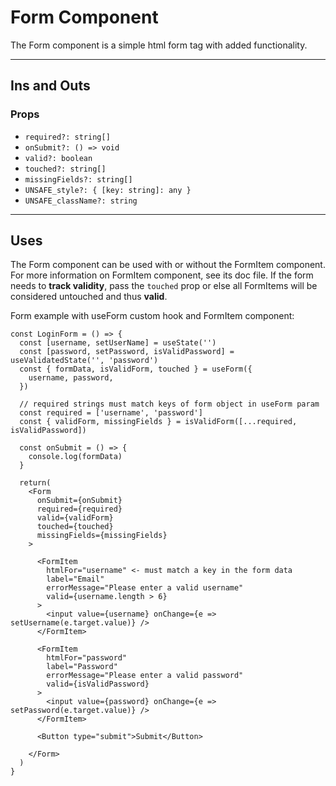 # Form Component

The Form component is a simple html form tag with added functionality.

---

## Ins and Outs

### Props

- `required?: string[]`
- `onSubmit?: () => void`
- `valid?: boolean`
- `touched?: string[]`
- `missingFields?: string[]`
- `UNSAFE_style?: { [key: string]: any }`
- `UNSAFE_className?: string`

---

## Uses

The Form component can be used with or without the FormItem component. For more information on FormItem component, see its doc file.
If the form needs to **track validity**, pass the `touched` prop or else all FormItems will be considered untouched and thus **valid**.

Form example with useForm custom hook and FormItem component:
```tsx
const LoginForm = () => {
  const [username, setUserName] = useState('')
  const [password, setPassword, isValidPassword] = useValidatedState('', 'password')
  const { formData, isValidForm, touched } = useForm({
    username, password,
  })

  // required strings must match keys of form object in useForm param
  const required = ['username', 'password']
  const { validForm, missingFields } = isValidForm([...required, isValidPassword])

  const onSubmit = () => {
    console.log(formData)
  }

  return(
    <Form
      onSubmit={onSubmit}
      required={required}
      valid={validForm}
      touched={touched}
      missingFields={missingFields}
    >

      <FormItem
        htmlFor="username" <- must match a key in the form data
        label="Email"
        errorMessage="Please enter a valid username"
        valid={username.length > 6}
      >
        <input value={username} onChange={e => setUsername(e.target.value)} />
      </FormItem>

      <FormItem
        htmlFor="password"
        label="Password"
        errorMessage="Please enter a valid password"
        valid={isValidPassword}
      >
        <input value={password} onChange={e => setPassword(e.target.value)} />
      </FormItem>

      <Button type="submit">Submit</Button>

    </Form>
  )
}
```